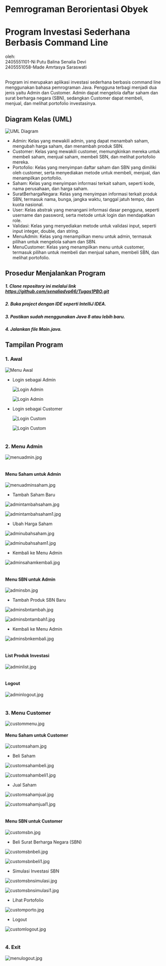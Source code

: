 # Pemrograman Berorientasi Obyek
# Program Investasi Sederhana Berbasis Command Line

oleh:  
2405551101-Ni Putu Balina Senalia Devi  
2405551058-Made Amrtasya Saraswati<br><br>

Program ini merupakan aplikasi investasi sederhana berbasis command line menggunakan bahasa pemrograman Java.
Pengguna terbagi menjadi dua jenis yaitu Admin dan Customer. Admin dapat mengelola daftar saham dan surat berharga negara (SBN), sedangkan Customer dapat membeli, menjual, dan melihat portofolio investasinya.

## Diagram Kelas (UML)

![UML Diagram](images/uml.png)
- Admin: Kelas yang mewakili admin, yang dapat menambah saham, mengubah harga saham, dan menambah produk SBN.  
- Customer: Kelas yang mewakili customer, memungkinkan mereka untuk membeli saham, menjual saham, membeli SBN, dan melihat portofolio mereka.
- Portofolio: Kelas yang menyimpan daftar saham dan SBN yang dimiliki oleh customer, serta menyediakan metode untuk membeli, menjual, dan menampilkan portofolio.
- Saham: Kelas yang menyimpan informasi terkait saham, seperti kode, nama perusahaan, dan harga saham.
- SuratBerhargaNegara: Kelas yang menyimpan informasi terkait produk SBN, termasuk nama, bunga, jangka waktu, tanggal jatuh tempo, dan kuota nasional.
- User: Kelas abstrak yang menangani informasi dasar pengguna, seperti username dan password, serta metode untuk login dan mendapatkan role.
- Validasi: Kelas yang menyediakan metode untuk validasi input, seperti input integer, double, dan string.
- MenuAdmin: Kelas yang menampilkan menu untuk admin, termasuk pilihan untuk mengelola saham dan SBN.
- MenuCustomer: Kelas yang menampilkan menu untuk customer, termasuk pilihan untuk membeli dan menjual saham, membeli SBN, dan melihat portofolio.

## Prosedur Menjalankan Program

##### 1. Clone repository ini melalui link https://github.com/senaliadvp66/Tugas1PBO.git
##### 2. Buka project dengan IDE seperti IntelliJ IDEA.
##### 3. Pastikan sudah menggunakan Java 8 atau lebih baru.
##### 4. Jalankan file Main.java. 

## Tampilan Program
### 1. Awal

![Menu Awal](images/menuawal.jpg)<br>
- Login sebagai Admin

  ![Login Admin](images/loginadmin.jpg)

  ![Login Admin](images/loginadmin1.jpg) <br>
- Login sebagai Customer

  ![Login Custom](images/logincustomer.jpg)

  ![Login Custom](images/logincustomer1.jpg) <br><br>

### 2. Menu Admin

![menuadmin.jpg](images/menuadmin.jpg)<br><br>

#### Menu Saham untuk Admin

![menuadminsaham.jpg](images/menuadminsaham.jpg)<br>
- Tambah Saham Baru

![admintambahsaham.jpg](images/admintambahsaham.jpg)

![admintambahsaham1.jpg](images/admintambahsaham1.jpg) <br>
- Ubah Harga Saham

![adminubahsaham.jpg](images/adminubahsaham.jpg)

![adminubahsaham1.jpg](images/adminubahsaham1.jpg)<br>
- Kembali ke Menu Admin

![adminsahamkembali.jpg](images/adminsahamkembali.jpg)<br><br>

#### Menu SBN untuk Admin

![adminsbn.jpg](images/adminsbn.jpg)<br>
- Tambah Produk SBN Baru

![adminsbntambah.jpg](images/adminsbntambah.jpg)

![adminsbntambah1.jpg](images/adminsbntambah1.jpg)<br>
- Kembali ke Menu Admin

![adminsbnkembali.jpg](images/adminsbnkembali.jpg)<br><br>

#### List Produk Investasi

![adminlist.jpg](images/adminlist.jpg) <br><br>

#### Logout

![adminlogout.jpg](images/adminlogout.jpg)<br><br>

### 3. Menu Customer

![custommenu.jpg](images/custommenu.jpg)<br>

#### Menu Saham untuk Customer

![customsaham.jpg](images/customsaham.jpg)<br>

- Beli Saham

![customsahambeli.jpg](images/customsahambeli.jpg)

![customsahambeli1.jpg](images/customsahambeli1.jpg)<br>
- Jual Saham

![customsahamjual.jpg](images/customsahamjual.jpg)

![customsahamjual1.jpg](images/customsahamjual1.jpg)<br><br>

#### Menu SBN untuk Customer

![customsbn.jpg](images/customsbn.jpg)<br>
- Beli Surat Berharga Negara (SBN)

![customsbnbeli.jpg](images/customsbnbeli.jpg)


![customsbnbeli1.jpg](images/customsbnbeli1.jpg)<br>
- Simulasi Investasi SBN

![customsbnsimulasi.jpg](images/customsbnsimulasi.jpg)

![customsbnsimulasi1.jpg](images/customsbnsimulasi1.jpg)<br>
- Lihat Portofolio

![customporto.jpg](images/customporto.jpg)<br>
- Logout

![customlogout.jpg](images/customlogout.jpg)<br><br>

### 4. Exit

![menulogout.jpg](images/menulogout.jpg)